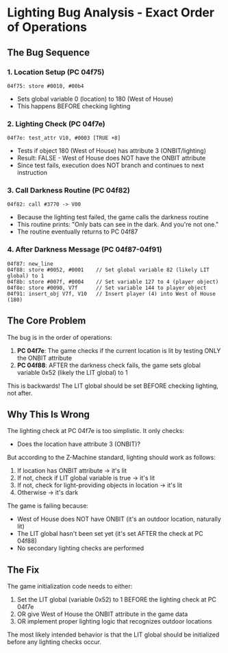 # Lighting Bug Analysis - Exact Order of Operations

## The Bug Sequence

### 1. Location Setup (PC 04f75)
```
04f75: store #0010, #00b4
```
- Sets global variable 0 (location) to 180 (West of House)
- This happens BEFORE checking lighting

### 2. Lighting Check (PC 04f7e)
```
04f7e: test_attr V10, #0003 [TRUE +8]
```
- Tests if object 180 (West of House) has attribute 3 (ONBIT/lighting)
- Result: FALSE - West of House does NOT have the ONBIT attribute
- Since test fails, execution does NOT branch and continues to next instruction

### 3. Call Darkness Routine (PC 04f82)
```
04f82: call #3770 -> V00
```
- Because the lighting test failed, the game calls the darkness routine
- This routine prints: "Only bats can see in the dark. And you're not one."
- The routine eventually returns to PC 04f87

### 4. After Darkness Message (PC 04f87-04f91)
```
04f87: new_line
04f88: store #0052, #0001    // Set global variable 82 (likely LIT global) to 1
04f8b: store #007f, #0004    // Set variable 127 to 4 (player object)
04f8e: store #0090, V7f      // Set variable 144 to player object
04f91: insert_obj V7f, V10   // Insert player (4) into West of House (180)
```

## The Core Problem

The bug is in the order of operations:

1. **PC 04f7e**: The game checks if the current location is lit by testing ONLY the ONBIT attribute
2. **PC 04f88**: AFTER the darkness check fails, the game sets global variable 0x52 (likely the LIT global) to 1

This is backwards! The LIT global should be set BEFORE checking lighting, not after.

## Why This Is Wrong

The lighting check at PC 04f7e is too simplistic. It only checks:
- Does the location have attribute 3 (ONBIT)?

But according to the Z-Machine standard, lighting should work as follows:
1. If location has ONBIT attribute → it's lit
2. If not, check if LIT global variable is true → it's lit
3. If not, check for light-providing objects in location → it's lit
4. Otherwise → it's dark

The game is failing because:
- West of House does NOT have ONBIT (it's an outdoor location, naturally lit)
- The LIT global hasn't been set yet (it's set AFTER the check at PC 04f88)
- No secondary lighting checks are performed

## The Fix

The game initialization code needs to either:
1. Set the LIT global (variable 0x52) to 1 BEFORE the lighting check at PC 04f7e
2. OR give West of House the ONBIT attribute in the game data
3. OR implement proper lighting logic that recognizes outdoor locations

The most likely intended behavior is that the LIT global should be initialized before any lighting checks occur.